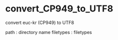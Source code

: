 # convert_CP949_to_UTF8

convert euc-kr (CP949) to UTF8

path : directory name
filetypes : filetypes
